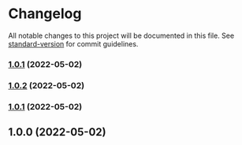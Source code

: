 # Changelog

All notable changes to this project will be documented in this file. See [standard-version](https://github.com/conventional-changelog/standard-version) for commit guidelines.

### [1.0.1](https://github.com/MahoMuri/ConfessionBot/compare/v1.0.0...v1.0.1) (2022-05-02)

### [1.0.2](https://github.com/MahoMuri/ConfessionBot/compare/v1.0.0...v1.0.2) (2022-05-02)

### [1.0.1](https://github.com/MahoMuri/ConfessionBot/compare/v1.0.0...v1.0.1) (2022-05-02)

## 1.0.0 (2022-05-02)
